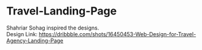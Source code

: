 # Travel-Landing-Page

Shahriar Sohag inspired the designs.<br>
Design Link: https://dribbble.com/shots/16450453-Web-Design-for-Travel-Agency-Landing-Page
